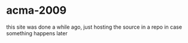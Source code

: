 # acma-2009

this site was done a while ago, just hosting the source in a repo in case something happens later
